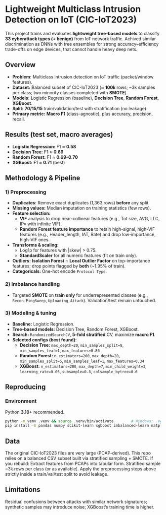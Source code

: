 # Lightweight Multiclass Intrusion Detection on IoT (CIC-IoT2023)

This project trains and evaluates **lightweight tree-based models** to classify **33 cyberattack types (+ benign)** from IoT network traffic. Achived similar discrimination as DNNs with tree ensembles for strong accuracy–efficiency trade-offs on edge devices, that cannot handle heavy deep nets.

## Overview
- **Problem:** Multiclass intrusion detection on IoT traffic (packet/window features).
- **Dataset:** Balanced subset of CIC-IoT2023 (≈ **100k** rows; ~3k samples per class; two minority classes completed with **SMOTE**).
- **Models:** Logistic Regression (baseline), **Decision Tree**, **Random Forest**, **XGBoost**.
- **Split:** **70/15/15** train/validation/test with stratification (no leakage).
- **Primary metric:** **Macro F1** (class-agnostic), plus accuracy, precision, recall.

## Results (test set, macro averages)
- **Logistic Regression:** F1 ≈ **0.58**
- **Decision Tree:** F1 ≈ **0.66**
- **Random Forest:** F1 ≈ **0.69–0.70**
- **XGBoost:** F1 ≈ **0.71** (best)

## Methodology & Pipeline

### 1) Preprocessing
- **Duplicates:** Remove exact duplicates (1,363 rows) **before** any split.
- **Missing values:** Median imputation on training statistics (few rows).
- **Feature selection:** 
  - **VIF** analysis to drop near-collinear features (e.g., Tot size, AVG, LLC, IPv with infinite VIF).
  - **Random Forest feature importance** to retain high-signal, high-VIF features (e.g., Header_length, IAT, Rate) and drop low-importance, high-VIF ones.
- **Transforms & scaling:** 
  - Log1p for features with |skew| > 0.75.
  - **StandardScaler** for all numeric features (fit on train only).
- **Outliers:** **Isolation Forest ∩ Local Outlier Factor** on top-importance features; drop points flagged by **both** (~1.95% of train).
- **Categoricals:** One-hot encode `Protocol Type`.

### 2) Imbalance handling
- Targeted **SMOTE** on **train only** for underrepresented classes (e.g., `Recon-PingSweep`, `Uploading_Attack`). Validation/test remain untouched.

### 3) Modeling & tuning
- **Baseline:** Logistic Regression.
- **Tree-based models:** Decision Tree, Random Forest, XGBoost.
- **Search:** `RandomizedSearchCV`, **5-fold stratified** CV, maximize **macro F1**.
- **Selected configs (best found):**
  - **Decision Tree:** `max_depth=20`, `min_samples_split=8`, `min_samples_leaf=1`, `max_features≈0.86`
  - **Random Forest:** `n_estimators=200`, `max_depth=20`, `min_samples_split=5`, `min_samples_leaf=1`, `max_features≈0.34`
  - **XGBoost:** `n_estimators=200`, `max_depth=7`, `min_child_weight=3`, `learning_rate=0.05`, `subsample=0.8`, `colsample_bytree=0.6`

## Reproducing

### Environment
Python **3.10+** recommended.

```bash
python -m venv .venv && source .venv/bin/activate        # Windows: .venv\Scripts\activate
pip install -U pandas numpy scikit-learn xgboost imbalanced-learn matplotlib
```

## Data 
The original CIC-IoT2023 files are very large (PCAP-derived).
This repo relies on a balanced CSV subset built via stratified sampling + SMOTE.
If you rebuild:
Extract features from PCAPs into tabular form.
Stratified sample ~3k rows per class (or as available).
Apply the preprocessing steps above strictly inside a train/val/test split to avoid leakage.

## Limitations
Residual confusions between attacks with similar network signatures; synthetic samples may introduce noise; XGBoost’s training time is higher.

